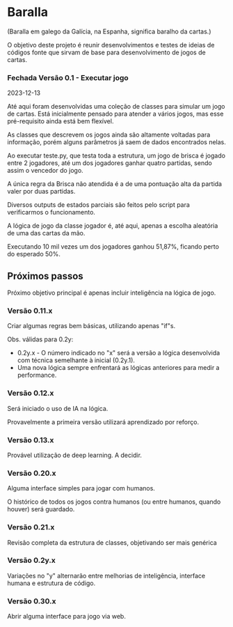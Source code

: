 # Baralla

(Baralla em galego da Galícia, na Espanha, significa baralho da cartas.)

O objetivo deste projeto é reunir desenvolvimentos e testes de ideias de códigos fonte que sirvam de base para desenvolvimento de jogos de cartas.

### Fechada Versão 0.1 - Executar jogo

2023-12-13

Até aqui foram desenvolvidas uma coleção de classes para simular um jogo de cartas. Está inicialmente pensado para atender a vários jogos, mas esse pré-requisito ainda está bem flexível.

As classes que descrevem os jogos ainda são altamente voltadas para informação, porém alguns parâmetros já saem de dados encontrados nelas.

Ao executar teste.py, que testa toda a estrutura, um jogo de brisca é jogado entre 2 jogadores, até um dos jogadores ganhar quatro partidas, sendo assim o vencedor do jogo.

A única regra da Brisca não atendida é a de uma pontuação alta da partida valer por duas partidas.

Diversos outputs de estados parciais são feitos pelo script para verificarmos o funcionamento.

A lógica de jogo da classe jogador é, até aqui, apenas a escolha aleatória de uma das cartas da mão.

Executando 10 mil vezes um dos jogadores ganhou 51,87%, ficando perto do esperado 50%.

## Próximos passos

Próximo objetivo principal é apenas incluir inteligência na lógica de jogo.

### Versão 0.11.x

Criar algumas regras bem básicas, utilizando apenas "if"s.

Obs. válidas para 0.2y:
- 0.2y.x - O número indicado no "x" será a versão a lógica desenvolvida com técnica semelhante à inicial (0.2y.1).
- Uma nova lógica sempre enfrentará as lógicas anteriores para medir a performance.

### Versão 0.12.x

Será iniciado o uso de IA na lógica.

Provavelmente a primeira versão utilizará aprendizado por reforço.

### Versão 0.13.x

Provável utilização de deep learning. A decidir.

### Versão 0.20.x

Alguma interface simples para jogar com humanos.

O histórico de todos os jogos contra humanos (ou entre humanos, quando houver) será guardado.

### Versão 0.21.x

Revisão completa da estrutura de classes, objetivando ser mais genérica

### Versão 0.2y.x

Variações no "y" alternarão entre melhorias de inteligência, interface humana e estrutura de código.

### Versão 0.30.x

Abrir alguma interface para jogo via web.
